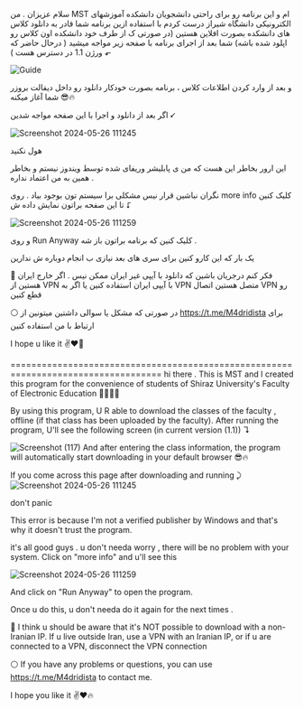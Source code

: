سلام عزیزان . من MST ام و این برنامه رو برای راحتی دانشجویان دانشکده آموزشهای الکترونیکی دانشگاه شیراز درست کردم 
با استفاده ازین برنامه شما قادر به دانلود کلاس های دانشکده بصورت افلاین هستین (در صورتی ک از طرف خود دانشکده اون کلاس رو اپلود شده باشه)
شما بعد از اجرای برنامه با صفحه زیر مواجه میشید (‌ درحال حاضر که ورژن 1.1 در دسترس هست ) ⬐

![Guide](https://github.com/MSTMadridista/DLOC/assets/149692666/45c89fab-3579-4e91-a9ad-f6734d6689ed)

و بعد از وارد کردن اطلاعات کلاس ، برنامه بصورت خودکار دانلود رو داخل دیفالت بروزر شما آغاز میکنه 😎🔥


اگر بعد از دانلود و اجرا با این صفحه مواجه شدین ⭩

  ![Screenshot 2024-05-26 111245](https://github.com/MSTMadridista/DLOC/assets/149692666/83861358-d2c4-4a39-8bb7-afd31a68f7fb)

هول نکنید 

این ارور بخاطر این هست که من ی پابلیشر وریفای شده توسط ویندوز نیستم و بخاطر همین به من اعتماد نداره . 

نگران نباشین قرار نیس مشکلی برا سیستم تون بوجود بیاد . روی more info کلیک کنین تا این صفحه براتون نمایش داده ش ⮦

![Screenshot 2024-05-26 111259](https://github.com/MSTMadridista/DLOC/assets/149692666/c2c23ed2-10e3-4d8d-a272-4049daecb4e6)

و روی Run Anyway کلیک کنین که برنامه براتون باز شه .

یک بار که این کارو کنین برای سری های بعد نیازی ب انجام دوباره ش ندارین

🔴 فکر کنم درجریان باشین که دانلود با آیپی غیر ایران ممکن نیس . اگر خارج ایران هستین از VPN با آیپی ایران استفاده کنین یا اگر به VPN متصل هستین اتصال VPN رو قطع کنین 

⚪ در صورتی که مشکل یا سوالی داشتین میتونین از https://t.me/M4dridista برای ارتباط با من استفاده کنین 


I hope u like it ✌️❤️‍🔥






===================================================================================
hi there . This is MST and I created this program for the convenience of students of Shiraz University's Faculty of Electronic Education 🤜🏻🤛🏻

By using this program, U R able to download the classes of the faculty , offline (if that class has been uploaded by the faculty).
After running the program, U'll see the following screen (in current version (1.1)) ↴

![Screenshot (117)](https://github.com/MSTMadridista/DLOC/assets/149692666/0c84da2a-eff9-408f-97bc-426c6ec3843e)
And after entering the class information, the program will automatically start downloading in your default browser 😎🔥


If you come across this page after downloading and running ⤸
   ![Screenshot 2024-05-26 111245](https://github.com/MSTMadridista/DLOC/assets/149692666/83861358-d2c4-4a39-8bb7-afd31a68f7fb)

don't panic 

This error is because I'm not a verified publisher by Windows and that's why it doesn't trust the program. 

it's all good guys . u don't needa worry , there will be no problem with your system. Click on "more info" and u'll see this 

![Screenshot 2024-05-26 111259](https://github.com/MSTMadridista/DLOC/assets/149692666/c2c23ed2-10e3-4d8d-a272-4049daecb4e6)

And click on "Run Anyway" to open the program.

Once u do this, u don't needa do it again for the next times .

🔴 I think u should be aware that it's NOT possible to download with a non-Iranian IP. If u live outside Iran, use a VPN with an Iranian IP, or if u are connected to a VPN, disconnect the VPN connection 


⚪ If you have any problems or questions, you can use https://t.me/M4dridista to contact me. 


I hope you like it ✌️❤️🔥

